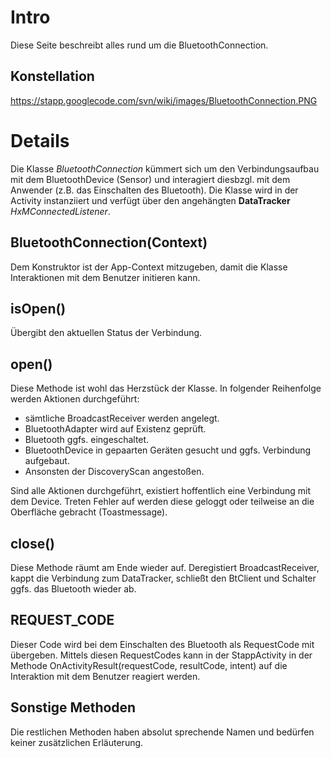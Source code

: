 # Intro #

Diese Seite beschreibt alles rund um die BluetoothConnection.

## Konstellation ##

https://stapp.googlecode.com/svn/wiki/images/BluetoothConnection.PNG

# Details #

Die Klasse _BluetoothConnection_ kümmert sich um den Verbindungsaufbau mit dem BluetoothDevice (Sensor) und interagiert diesbzgl. mit dem Anwender (z.B. das Einschalten des Bluetooth).
Die Klasse wird in der Activity instanziiert und verfügt über den angehängten **DataTracker** _HxMConnectedListener_.

## BluetoothConnection(Context) ##
Dem Konstruktor ist der App-Context mitzugeben, damit die Klasse Interaktionen mit dem Benutzer initieren kann.

## isOpen() ##
Übergibt den aktuellen Status der Verbindung.

## open() ##
Diese Methode ist wohl das Herzstück der Klasse. In folgender Reihenfolge werden Aktionen durchgeführt:
  * sämtliche BroadcastReceiver werden angelegt.
  * BluetoothAdapter wird auf Existenz geprüft.
  * Bluetooth ggfs. eingeschaltet.
  * BluetoothDevice in gepaarten Geräten gesucht und ggfs. Verbindung aufgebaut.
  * Ansonsten der DiscoveryScan angestoßen.

Sind alle Aktionen durchgeführt, existiert hoffentlich eine Verbindung mit dem Device. Treten Fehler auf werden diese geloggt oder teilweise an die Oberfläche gebracht (Toastmessage).

## close() ##
Diese Methode räumt am Ende wieder auf. Deregistiert BroadcastReceiver, kappt die Verbindung zum DataTracker, schließt den BtClient und Schalter ggfs. das Bluetooth wieder ab.

## REQUEST\_CODE ##
Dieser Code wird bei dem Einschalten des Bluetooth als RequestCode mit übergeben. Mittels diesen RequestCodes kann in der StappActivity in der Methode OnActivityResult(requestCode, resultCode, intent) auf die Interaktion mit dem Benutzer reagiert werden.

## Sonstige Methoden ##
Die restlichen Methoden haben absolut sprechende Namen und bedürfen keiner zusätzlichen Erläuterung.